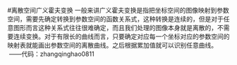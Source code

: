 #离散空间广义霍夫变换
一般来讲广义霍夫变换是指把坐标空间的图像映射到参数空间，需要先确定转换到参数空间的函数关系式，这种转换是连续的，但是对于任意图形而言这种关系式往往很难确定，而且我们处理的图像本身就是离散的，不需要连续变换。对于有限长的曲线而言，只要确定对应每一个坐标对应的参数空间的映射表就能画出参数空间的离散曲线。之后根据累加值就可以识别任意曲线。  ——代码：zhangqinghao0811
